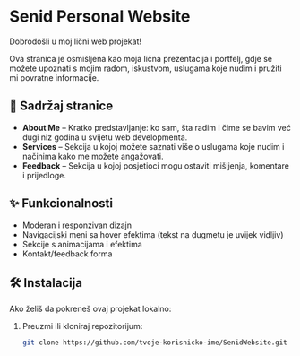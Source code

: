 # Senid Personal Website

Dobrodošli u moj lični web projekat!

Ova stranica je osmišljena kao moja lična prezentacija i portfelj, gdje se možete upoznati s mojim radom, iskustvom, uslugama koje nudim i pružiti mi povratne informacije.

## 🔗 Sadržaj stranice

- **About Me** – Kratko predstavljanje: ko sam, šta radim i čime se bavim već dugi niz godina u svijetu web developmenta.
- **Services** – Sekcija u kojoj možete saznati više o uslugama koje nudim i načinima kako me možete angažovati.
- **Feedback** – Sekcija u kojoj posjetioci mogu ostaviti mišljenja, komentare i prijedloge.


## ✨ Funkcionalnosti

- Moderan i responzivan dizajn
- Navigacijski meni sa hover efektima (tekst na dugmetu je uvijek vidljiv)
- Sekcije s animacijama i efektima
- Kontakt/feedback forma

## 🛠️ Instalacija

Ako želiš da pokreneš ovaj projekat lokalno:

1. Preuzmi ili kloniraj repozitorijum:
   ```bash
   git clone https://github.com/tvoje-korisnicko-ime/SenidWebsite.git
